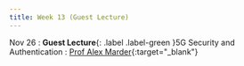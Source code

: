 ```yaml
---
title: Week 13 (Guest Lecture)
---
```


Nov 26
: **Guest Lecture**{: .label .label-green }5G Security and Authentication
  : [Prof Alex Marder](https://alexmarder.github.io/){:target="_blank"}
